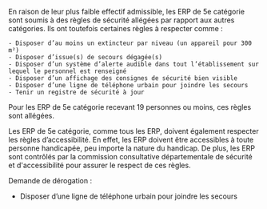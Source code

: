 En raison de leur plus faible effectif admissible, les ERP de 5e catégorie sont soumis à des règles de sécurité allégées par rapport aux autres catégories. Ils ont toutefois certaines règles à respecter comme : 

    - Disposer d’au moins un extincteur par niveau (un appareil pour 300 m²) 
    - Disposer d’issue(s) de secours dégagée(s)
    - Disposer d’un système d’alerte audible dans tout l’établissement sur lequel le personnel est renseigné 
    - Disposer d’un affichage des consignes de sécurité bien visible 
    - Disposer d’une ligne de téléphone urbain pour joindre les secours 
    - Tenir un registre de sécurité à jour 

Pour les ERP de 5e catégorie recevant 19 personnes ou moins, ces règles sont allégées. 

Les ERP de 5e catégorie, comme tous les ERP, doivent également respecter les règles d’accessibilité. En effet, les ERP doivent être accessibles à toute personne handicapée, peu importe la nature du handicap. De plus, les ERP sont contrôlés par la commission consultative départementale de sécurité et d'accessibilité pour assurer le respect de ces règles.

Demande de dérogation :

 - Disposer d’une ligne de téléphone urbain pour joindre les secours 

